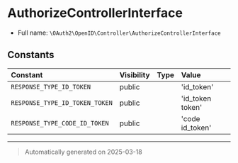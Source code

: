 
# AuthorizeControllerInterface





* Full name: `\OAuth2\OpenID\Controller\AuthorizeControllerInterface`


## Constants

| Constant | Visibility | Type | Value |
|:---------|:-----------|:-----|:------|
|`RESPONSE_TYPE_ID_TOKEN`|public| |&#039;id_token&#039;|
|`RESPONSE_TYPE_ID_TOKEN_TOKEN`|public| |&#039;id_token token&#039;|
|`RESPONSE_TYPE_CODE_ID_TOKEN`|public| |&#039;code id_token&#039;|



***
> Automatically generated on 2025-03-18
